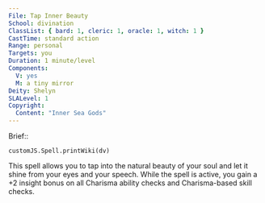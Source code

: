 ```yaml
---
File: Tap Inner Beauty
School: divination
ClassList: { bard: 1, cleric: 1, oracle: 1, witch: 1 }
CastTime: standard action
Range: personal
Targets: you
Duration: 1 minute/level
Components:
  V: yes
  M: a tiny mirror
Deity: Shelyn
SLALevel: 1
Copyright:
  Content: "Inner Sea Gods"
---
```

Brief:: 

```dataviewjs
customJS.Spell.printWiki(dv)
```

This spell allows you to tap into the natural beauty of your soul and let it shine from your eyes and your speech. While the spell is active, you gain a +2 insight bonus on all Charisma ability checks and Charisma-based skill checks.
